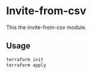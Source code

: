 # Invite-from-csv

This the invite-from-csv module.

## Usage

```bash
terraform init
terraform apply
```

<!-- BEGIN_TF_DOCS -->

<!-- END_TF_DOCS -->
